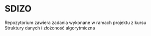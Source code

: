 # SDIZO
Repozytorium zawiera  zadania wykonane w ramach projektu z kursu Struktury danych i złożoność algorytmiczna
